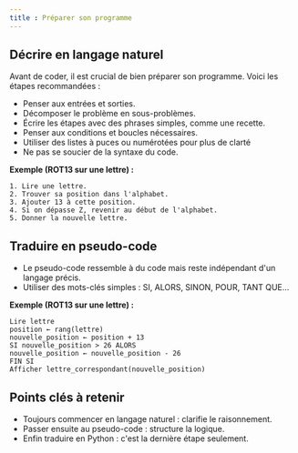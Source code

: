 ```yaml
---
title : Préparer son programme
---
```


## Décrire en langage naturel
Avant de coder, il est crucial de bien préparer son programme. Voici les étapes recommandées :
- Penser aux entrées et sorties.
- Décomposer le problème en sous-problèmes.
- Écrire les étapes avec des phrases simples, comme une recette.
- Penser aux conditions et boucles nécessaires.
- Utiliser des listes à puces ou numérotées pour plus de clarté
- Ne pas se soucier de la syntaxe du code.

**Exemple (ROT13 sur une lettre) :**
```
1. Lire une lettre.
2. Trouver sa position dans l'alphabet.
3. Ajouter 13 à cette position.
4. Si on dépasse Z, revenir au début de l'alphabet.
5. Donner la nouvelle lettre.
````

## Traduire en pseudo-code
- Le pseudo-code ressemble à du code mais reste indépendant d'un langage précis.
- Utiliser des mots-clés simples : SI, ALORS, SINON, POUR, TANT QUE…

**Exemple (ROT13 sur une lettre) :**
```
Lire lettre
position ← rang(lettre)
nouvelle_position ← position + 13
SI nouvelle_position > 26 ALORS
nouvelle_position ← nouvelle_position - 26
FIN SI
Afficher lettre_correspondant(nouvelle_position)
```

## Points clés à retenir
- Toujours commencer en langage naturel : clarifie le raisonnement.
- Passer ensuite au pseudo-code : structure la logique.
- Enfin traduire en Python : c'est la dernière étape seulement.